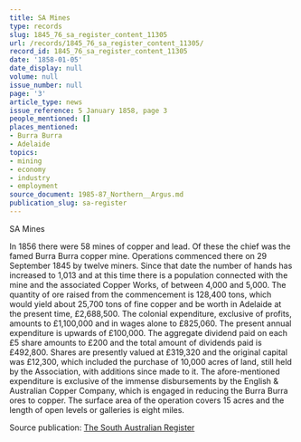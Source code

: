 ```yaml
---
title: SA Mines
type: records
slug: 1845_76_sa_register_content_11305
url: /records/1845_76_sa_register_content_11305/
record_id: 1845_76_sa_register_content_11305
date: '1858-01-05'
date_display: null
volume: null
issue_number: null
page: '3'
article_type: news
issue_reference: 5 January 1858, page 3
people_mentioned: []
places_mentioned:
- Burra Burra
- Adelaide
topics:
- mining
- economy
- industry
- employment
source_document: 1985-87_Northern__Argus.md
publication_slug: sa-register
---
```


SA Mines

In 1856 there were 58 mines of copper and lead.  Of these the chief was the famed Burra Burra copper mine.  Operations commenced there on 29 September 1845 by twelve miners.  Since that date the number of hands has increased to 1,013 and at this time there is a population connected with the mine and the associated Copper Works, of between 4,000 and 5,000.  The quantity of ore raised from the commencement is 128,400 tons, which would yield about 25,700 tons of fine copper and be worth in Adelaide at the present time, £2,688,500.  The colonial expenditure, exclusive of profits, amounts to £1,100,000 and in wages alone to £825,060.  The present annual expenditure is upwards of £100,000.  The aggregate dividend paid on each £5 share amounts to £200 and the total amount of dividends paid is £492,800.  Shares are presently valued at £319,320 and the original capital was £12,300, which included the purchase of 10,000 acres of land, still held by the Association, with additions since made to it.  The afore-mentioned expenditure is exclusive of the immense disbursements by the English & Australian Copper Company, which is engaged in reducing the Burra Burra ores to copper.  The surface area of the operation covers 15 acres and the length of open levels or galleries is eight miles.

Source publication: [The South Australian Register](/publications/sa-register/)
